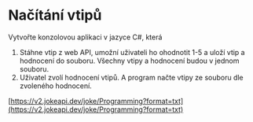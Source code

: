 # Načítání vtipů

Vytvořte konzolovou aplikaci v jazyce C#, která

1) Stáhne vtip z web API, umožní uživateli ho ohodnotit 1-5 a uloží vtip a hodnocení do souboru. Všechny vtipy a hodnocení budou v jednom souboru.
2) Uživatel zvolí hodnocení vtipů. A program načte vtipy ze souboru dle zvoleného hodnocení.

[https://v2.jokeapi.dev/joke/Programming?format=txt](https://v2.jokeapi.dev/joke/Programming?format=txt)
